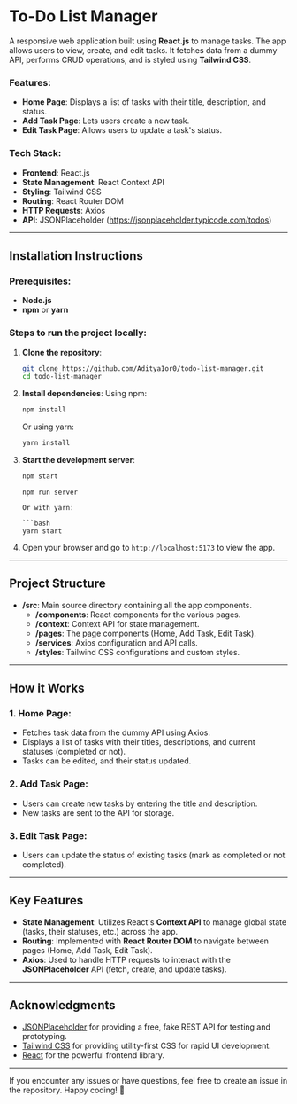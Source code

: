 # To-Do List Manager

A responsive web application built using **React.js** to manage tasks. The app allows users to view, create, and edit tasks. It fetches data from a dummy API, performs CRUD operations, and is styled using **Tailwind CSS**.

### Features:

- **Home Page**: Displays a list of tasks with their title, description, and status.
- **Add Task Page**: Lets users create a new task.
- **Edit Task Page**: Allows users to update a task's status.

### Tech Stack:

- **Frontend**: React.js
- **State Management**: React Context API
- **Styling**: Tailwind CSS
- **Routing**: React Router DOM
- **HTTP Requests**: Axios
- **API**: JSONPlaceholder (https://jsonplaceholder.typicode.com/todos)

---

## Installation Instructions

### Prerequisites:

- **Node.js** 
- **npm** or **yarn**

### Steps to run the project locally:

1. **Clone the repository**:

   ```bash
   git clone https://github.com/Aditya1or0/todo-list-manager.git
   cd todo-list-manager
   ```

2. **Install dependencies**:
   Using npm:

   ```bash
   npm install
   ```

   Or using yarn:

   ```bash
   yarn install
   ```

3. **Start the development server**:

   ```bash
   npm start
   ```

   ````node
   npm run server

   Or with yarn:

   ```bash
   yarn start
   ````

4. Open your browser and go to `http://localhost:5173` to view the app.

---

## Project Structure

- **/src**: Main source directory containing all the app components.
  - **/components**: React components for the various pages.
  - **/context**: Context API for state management.
  - **/pages**: The page components (Home, Add Task, Edit Task).
  - **/services**: Axios configuration and API calls.
  - **/styles**: Tailwind CSS configurations and custom styles.

---

## How it Works

### 1. **Home Page**:

- Fetches task data from the dummy API using Axios.
- Displays a list of tasks with their titles, descriptions, and current statuses (completed or not).
- Tasks can be edited, and their status updated.

### 2. **Add Task Page**:

- Users can create new tasks by entering the title and description.
- New tasks are sent to the API for storage.

### 3. **Edit Task Page**:

- Users can update the status of existing tasks (mark as completed or not completed).

---

## Key Features

- **State Management**: Utilizes React's **Context API** to manage global state (tasks, their statuses, etc.) across the app.
- **Routing**: Implemented with **React Router DOM** to navigate between pages (Home, Add Task, Edit Task).
- **Axios**: Used to handle HTTP requests to interact with the **JSONPlaceholder** API (fetch, create, and update tasks).

---

## Acknowledgments

- [JSONPlaceholder](https://jsonplaceholder.typicode.com/) for providing a free, fake REST API for testing and prototyping.
- [Tailwind CSS](https://tailwindcss.com/) for providing utility-first CSS for rapid UI development.
- [React](https://reactjs.org/) for the powerful frontend library.

---

If you encounter any issues or have questions, feel free to create an issue in the repository. Happy coding! 🎉
